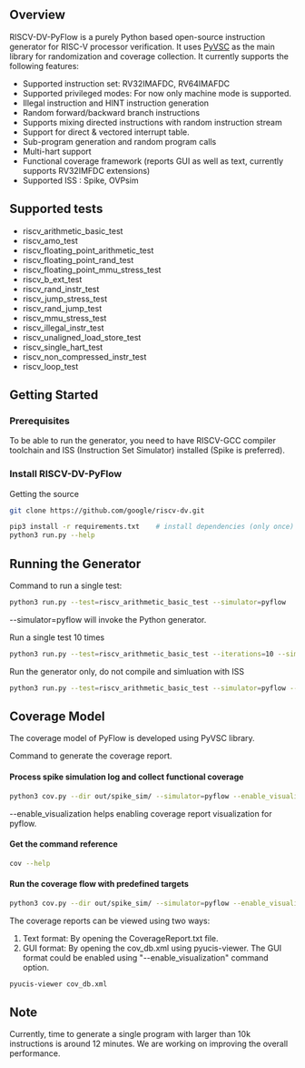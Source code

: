 ## Overview

RISCV-DV-PyFlow is a purely Python based open-source instruction generator for RISC-V processor
verification. It uses [PyVSC](https://github.com/fvutils/pyvsc) as the main library for
randomization and coverage collection. It currently supports the following features:

- Supported instruction set: RV32IMAFDC, RV64IMAFDC
- Supported privileged modes: For now only machine mode is supported.
- Illegal instruction and HINT instruction generation
- Random forward/backward branch instructions
- Supports mixing directed instructions with random instruction stream
- Support for direct & vectored interrupt table.
- Sub-program generation and random program calls
- Multi-hart support
- Functional coverage framework (reports GUI as well as text, currently
  supports RV32IMFDC extensions)
- Supported ISS : Spike, OVPsim

## Supported tests

- riscv_arithmetic_basic_test
- riscv_amo_test
- riscv_floating_point_arithmetic_test
- riscv_floating_point_rand_test
- riscv_floating_point_mmu_stress_test
- riscv_b_ext_test
- riscv_rand_instr_test
- riscv_jump_stress_test
- riscv_rand_jump_test
- riscv_mmu_stress_test
- riscv_illegal_instr_test
- riscv_unaligned_load_store_test
- riscv_single_hart_test
- riscv_non_compressed_instr_test
- riscv_loop_test


## Getting Started

### Prerequisites

To be able to run the generator, you need to have RISCV-GCC compiler toolchain and ISS
(Instruction Set Simulator) installed (Spike is preferred).


### Install RISCV-DV-PyFlow

Getting the source
```bash
git clone https://github.com/google/riscv-dv.git
```

```bash
pip3 install -r requirements.txt    # install dependencies (only once)
python3 run.py --help
```

## Running the Generator

Command to run a single test:
```bash
python3 run.py --test=riscv_arithmetic_basic_test --simulator=pyflow
```
--simulator=pyflow will invoke the Python generator.

Run a single test 10 times
```bash
python3 run.py --test=riscv_arithmetic_basic_test --iterations=10 --simulator=pyflow
```
Run the generator only, do not compile and simluation with ISS
```bash
python3 run.py --test=riscv_arithmetic_basic_test --simulator=pyflow --steps gen
```
## Coverage Model
The coverage model of PyFlow is developed using PyVSC library.

Command to generate the coverage report.
#### Process spike simulation log and collect functional coverage
```bash
python3 cov.py --dir out/spike_sim/ --simulator=pyflow --enable_visualization
```
--enable_visualization helps enabling coverage report visualization for pyflow.
#### Get the command reference
```bash
cov --help
```
#### Run the coverage flow with predefined targets
```bash
python3 cov.py --dir out/spike_sim/ --simulator=pyflow --enable_visualization --target rv32imc
```
The coverage reports can be viewed using two ways:
1) Text format: By opening the CoverageReport.txt file.
2) GUI format: By opening the cov_db.xml using pyucis-viewer.
The GUI format could be enabled using "--enable_visualization" command option.
```bash
pyucis-viewer cov_db.xml
```
## Note
Currently, time to generate a single program with larger than 10k instructions is around
12 minutes. We are working on improving the overall performance.
